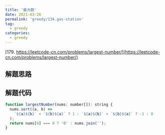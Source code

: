 ```yaml
---
title: '最大数'
date: 2021-03-26
permalink: 'greedy/134.gas-station'
tag:
  - greedy
categories:
  - greedy
---
```


[179. https://leetcode-cn.com/problems/largest-number/](https://leetcode-cn.com/problems/largest-number/)

## 解题思路

## 解题代码

```js
function largestNumber(nums: number[]): string {
  nums.sort((a, b) =>
    `${a}${b}` < `${b}${a}` ? 1 : `${a}${b}` > `${b}${a}` ? -1 : 0
  );
  return nums[0] === 0 ? '0' : nums.join('');
}
```
